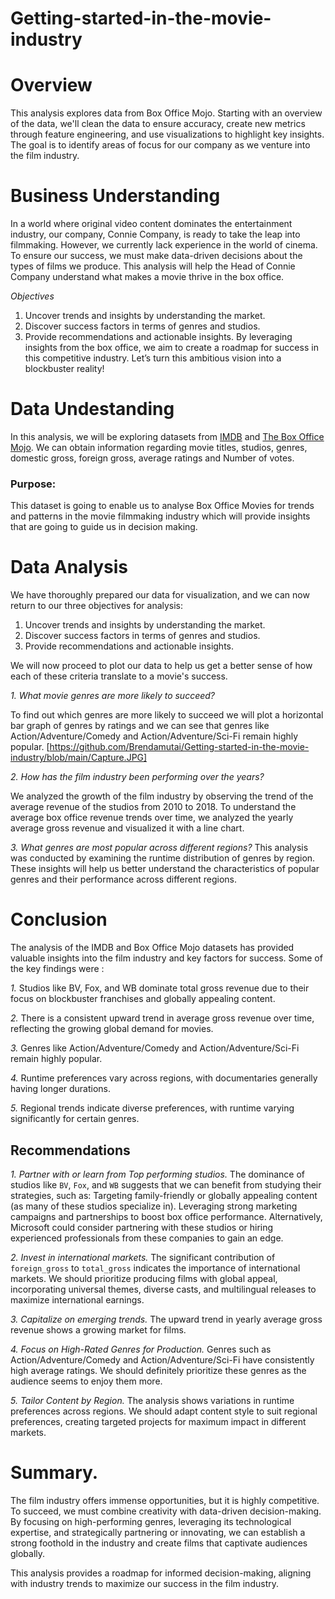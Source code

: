 # Getting-started-in-the-movie-industry
# Overview

This analysis explores data from Box Office Mojo. Starting with an overview of the data, we'll clean the data to ensure accuracy, create new metrics through feature engineering, and use visualizations to highlight key insights. The goal is to identify areas of focus for our company as we venture into the film industry.

# Business Understanding

In a world where original video content dominates the entertainment industry, our company, Connie Company, is ready to take the leap into filmmaking. However, we currently lack experience in the world of cinema. To ensure our success, we must make data-driven decisions about the types of films we produce. This analysis will help the Head of Connie Company understand what makes a movie thrive in the box office.

*Objectives*

1. Uncover trends and insights by understanding the market.
2. Discover success factors in terms of genres and studios.
3. Provide recommendations and actionable insights.
By leveraging insights from the box office, we aim to create a roadmap for success in this competitive industry. Let’s turn this ambitious vision into a blockbuster reality!

# Data Undestanding 

In this analysis, we will be exploring datasets from [IMDB](https://www.imdb.com/) and [The Box Office Mojo](https://www.boxofficemojo.com/). We can obtain information regarding movie titles, studios, genres, domestic gross, foreign gross, average ratings and Number of votes.
### Purpose:
This dataset is going to enable us to analyse Box Office Movies for trends and patterns in the movie filmmaking industry which will provide insights that are going to guide us in decision making.

# Data Analysis

We have thoroughly prepared our data for visualization, and we can now return to our three objectives for analysis:

1. Uncover trends and insights by understanding the market.
2. Discover success factors in terms of genres and studios.
3. Provide recommendations and actionable insights.

We will now proceed to plot our data to help us get a better sense of how each of these criteria translate to a movie's success.

*1. What movie genres are more likely to succeed?*

To find out which genres are more likely to succeed we will plot a horizontal bar graph of genres by ratings and we can see that genres like Action/Adventure/Comedy and Action/Adventure/Sci-Fi remain highly popular.
[https://github.com/Brendamutai/Getting-started-in-the-movie-industry/blob/main/Capture.JPG]

*2. How has the film industry been performing over the years?*

We analyzed the growth of the film industry by observing the trend of the average revenue of the studios from 2010 to 2018.
To understand the average box office revenue trends over time, we analyzed the yearly average gross revenue and visualized it with a line chart.

*3. What genres are most popular across different regions?*
This analysis was conducted by examining the runtime distribution of genres by region. 
These insights will help us better understand the characteristics of popular genres and their performance across different regions.


# Conclusion

The analysis of the IMDB and Box Office Mojo datasets has provided valuable insights into the film industry and key factors for success. Some of the key findings were :

*1.* Studios like BV, Fox, and WB dominate total gross revenue due to their focus on blockbuster franchises and globally appealing content.

*2.* There is a consistent upward trend in average gross revenue over time, reflecting the growing global demand for movies.

*3.* Genres like Action/Adventure/Comedy and Action/Adventure/Sci-Fi remain highly popular.

*4.* Runtime preferences vary across regions, with documentaries generally having longer durations.

*5.* Regional trends indicate diverse preferences, with runtime varying significantly for certain genres.

## Recommendations

*1. Partner with or learn from Top performing studios.*
The dominance of studios like `BV`, `Fox`, and `WB` suggests that we can benefit from studying their strategies, such as:
Targeting family-friendly or globally appealing content (as many of these studios specialize in).
Leveraging strong marketing campaigns and partnerships to boost box office performance.
Alternatively, Microsoft could consider partnering with these studios or hiring experienced professionals from these companies to gain an edge.

*2. Invest in international markets.*
The significant contribution of `foreign_gross` to `total_gross` indicates the importance of international markets.
We should prioritize producing films with global appeal, incorporating universal themes, diverse casts, and multilingual releases to maximize international earnings.

*3. Capitalize on emerging trends.*
The upward trend in yearly average gross revenue shows a growing market for films.

*4. Focus on High-Rated Genres for Production.*
Genres such as Action/Adventure/Comedy and Action/Adventure/Sci-Fi have consistently high average ratings. We should definitely prioritize these genres as the audience seems to enjoy them more. 

*5. Tailor Content by Region.*
The analysis shows variations in runtime preferences across regions. We should adapt content style to suit regional preferences, creating targeted projects for maximum impact in different markets.


# Summary.

The film industry offers immense opportunities, but it is highly competitive. To succeed, we must combine creativity with data-driven decision-making. By focusing on high-performing genres, leveraging its technological expertise, and strategically partnering or innovating, we can establish a strong foothold in the industry and create films that captivate audiences globally.

This analysis provides a roadmap for informed decision-making, aligning with industry trends to maximize our success in the film industry.
